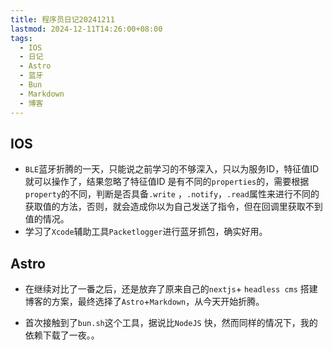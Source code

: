 ```yaml
---
title: 程序员日记20241211
lastmod: 2024-12-11T14:26:00+08:00
tags:
  - IOS
  - 日记
  - Astro
  - 蓝牙
  - Bun
  - Markdown
  - 博客
---
```


## IOS

* `BLE`蓝牙折腾的一天，只能说之前学习的不够深入，只以为服务ID，特征值ID就可以操作了，结果忽略了特征值ID 是有不同的`properties`的，需要根据`property`的不同，判断是否具备`.write` ，`.notify`，`.read`属性来进行不同的获取值的方法，否则，就会造成你以为自己发送了指令，但在回调里获取不到值的情况。
* 学习了`Xcode`辅助工具`Packetlogger`进行蓝牙抓包，确实好用。



## Astro

* 在继续对比了一番之后，还是放弃了原来自己的`nextjs`+ `headless cms` 搭建博客的方案，最终选择了`Astro`+`Markdown`，从今天开始折腾。

* 首次接触到了`bun.sh`这个工具，据说比`NodeJS` 快，然而同样的情况下，我的依赖下载了一夜。。

